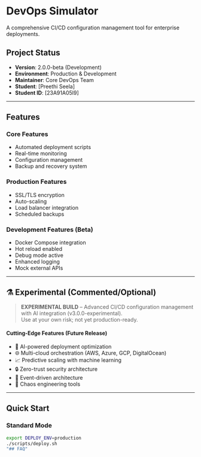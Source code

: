 # DevOps Simulator

A comprehensive CI/CD configuration management tool for enterprise deployments.

## Project Status
- **Version**: 2.0.0-beta (Development)
- **Environment**: Production & Development
- **Maintainer**: Core DevOps Team
- **Student**: [Preethi Seela]
- **Student ID**: [23A91A05I9]

---

## Features

### Core Features
- Automated deployment scripts
- Real-time monitoring
- Configuration management
- Backup and recovery system

### Production Features
- SSL/TLS encryption
- Auto-scaling
- Load balancer integration
- Scheduled backups

### Development Features (Beta)
- Docker Compose integration
- Hot reload enabled
- Debug mode active
- Enhanced logging
- Mock external APIs

---

## ⚗️ Experimental (Commented/Optional)

> **EXPERIMENTAL BUILD** – Advanced CI/CD configuration management with AI integration (v3.0.0-experimental).  
> Use at your own risk; not yet production-ready.

#### Cutting-Edge Features (Future Release)
- 🤖 AI-powered deployment optimization
- 🌐 Multi-cloud orchestration (AWS, Azure, GCP, DigitalOcean)
- 📈 Predictive scaling with machine learning
- 🔒 Zero-trust security architecture
- 🌊 Event-driven architecture
- 🎯 Chaos engineering tools

---

## Quick Start

### Standard Mode
```bash
export DEPLOY_ENV=production
./scripts/deploy.sh
"## FAQ" 
